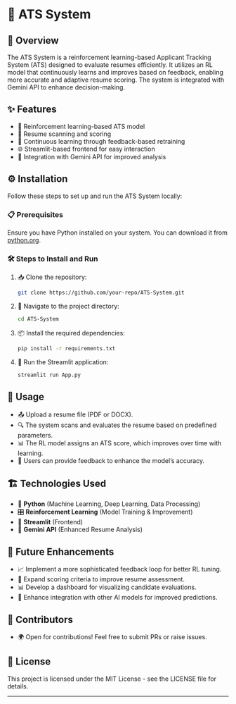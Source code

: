 # 🚀 ATS System

## 📌 Overview
The ATS System is a reinforcement learning-based Applicant Tracking System (ATS) designed to evaluate resumes efficiently. It utilizes an RL model that continuously learns and improves based on feedback, enabling more accurate and adaptive resume scoring. The system is integrated with Gemini API to enhance decision-making.

## ✨ Features
- 🤖 Reinforcement learning-based ATS model
- 📄 Resume scanning and scoring
- 🔄 Continuous learning through feedback-based retraining
- 🌐 Streamlit-based frontend for easy interaction
- 🧠 Integration with Gemini API for improved analysis

## ⚙️ Installation
Follow these steps to set up and run the ATS System locally:

### 📋 Prerequisites
Ensure you have Python installed on your system. You can download it from [python.org](https://www.python.org/).

### 🛠️ Steps to Install and Run
1. 📥 Clone the repository:
   ```sh
   git clone https://github.com/your-repo/ATS-System.git
   ```
2. 📂 Navigate to the project directory:
   ```sh
   cd ATS-System
   ```
3. 📦 Install the required dependencies:
   ```sh
   pip install -r requirements.txt
   ```
4. 🚀 Run the Streamlit application:
   ```sh
   streamlit run App.py
   ```

## 🎯 Usage
- 📤 Upload a resume file (PDF or DOCX).
- 🔍 The system scans and evaluates the resume based on predefined parameters.
- 📊 The RL model assigns an ATS score, which improves over time with learning.
- 📝 Users can provide feedback to enhance the model’s accuracy.

## 🏗️ Technologies Used
- 🐍 **Python** (Machine Learning, Deep Learning, Data Processing)
- 🎛 **Reinforcement Learning** (Model Training & Improvement)
- 🎨 **Streamlit** (Frontend)
- 🤖 **Gemini API** (Enhanced Resume Analysis)

## 🚀 Future Enhancements
- 📈 Implement a more sophisticated feedback loop for better RL tuning.
- 🧐 Expand scoring criteria to improve resume assessment.
- 📊 Develop a dashboard for visualizing candidate evaluations.
- 🔗 Enhance integration with other AI models for improved predictions.

## 👥 Contributors
- 🌍 Open for contributions! Feel free to submit PRs or raise issues.

## 📜 License
This project is licensed under the MIT License - see the LICENSE file for details.

---
